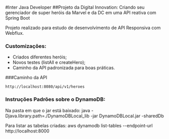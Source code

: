 #Inter Java Developer
##Projeto da Digital Innovation: Criando seu gerenciador de super heróis da Marvel e da DC em uma API reativa com Spring Boot

Projeto realizado para estudo de desenvolvimento de API Responsiva com Webflux.

### Customizações: 
* Criados diferentes heróis; 
* Novos testes (listAll e createHero);
* Caminho da API padronizada para boas práticas.


###Caminho da API
```
http://localhost:8080/api/v1/heroes
```

### Instruções Padrões sobre o DynamoDB:

Na pasta em que o jar está baixado: java -Djava.library.path=./DynamoDBLocal_lib -jar DynamoDBLocal.jar -sharedDb

Para listar as tabelas criadas:  aws dynamodb list-tables --endpoint-url http://localhost:8000